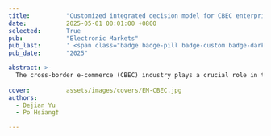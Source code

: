 ```yaml
---
title:          "Customized integrated decision model for CBEC enterprise credit evaluation: The fusion of multi-source features and machine learning"
date:           2025-05-01 00:01:00 +0800
selected:       True
pub:            "Electronic Markets"
pub_last:       ' <span class="badge badge-pill badge-custom badge-dark">Journal</span>'
pub_date:       "2025"

abstract: >-
  The cross-border e-commerce (CBEC) industry plays a crucial role in the transformation of foreign trade and the upgrading of innovative development, driven by information technology and international trade policies. However, the distinctive operational pattern of CBEC enterprises necessitates the customization of the corporate credit evaluation framework to their specific features, which is absent in the existing studies. This paper proposes an integrated decision framework that incorporates multi-source features and machine learning algorithms to achieve customized credit evaluation for CBEC enterprises.
  
cover:          assets/images/covers/EM-CBEC.jpg
authors:
  - Dejian Yu
  - Po Hsiang†

---
```

